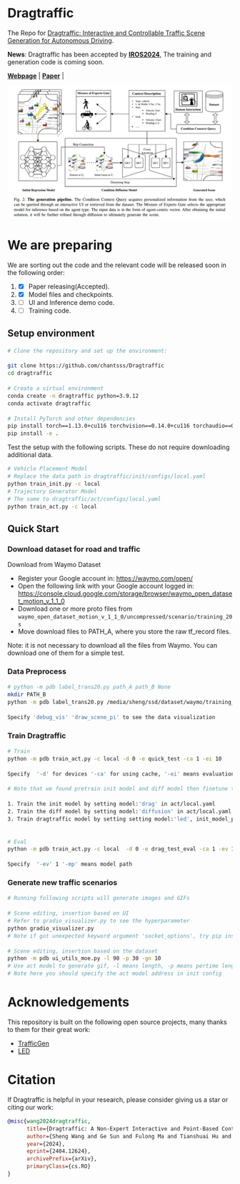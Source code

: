 # Dragtraffic
The Repo for [Dragtraffic: Interactive and Controllable Traffic Scene Generation for Autonomous Driving](https://chantsss.github.io/Dragtraffic/).

**News**: Dragtraffic has been accepted by [**IROS2024**](https://iros2024-abudhabi.org), The training and generation code is coming soon.

[**Webpage**](https://chantsss.github.io/Dragtraffic/) | 
[**Paper**](https://arxiv.org/abs/2404.12624) |

![](assets/overview.jpg)

# We are preparing
We are sorting out the code and the relevant code will be released soon in the following order:
1. - [x] Paper releasing(Accepted).
2. - [x] Model files and checkpoints. 
3. - [ ] UI and Inference demo code.
4. - [ ] Training code.

## Setup environment

```bash
# Clone the repository and set up the environment:

git clone https://github.com/chantsss/Dragtraffic
cd dragtraffic

# Create a virtual environment
conda create -n dragtraffic python=3.9.12
conda activate dragtraffic

# Install PyTorch and other dependencies
pip install torch==1.13.0+cu116 torchvision==0.14.0+cu116 torchaudio==0.13.0 --extra-index-url https://download.pytorch.org/whl/cu116 
pip install -e .
```

Test the setup with the following scripts. These do not require downloading additional data.


````bash
# Vehicle Placement Model
# Replace the data path in dragtraffic/init/configs/local.yaml
python train_init.py -c local
# Trajectory Generator Model
# The same to dragtraffic/act/configs/local.yaml
python train_act.py -c local 
````

## Quick Start

### Download dataset for road and traffic

Download from Waymo Dataset
- Register your Google account in: https://waymo.com/open/
- Open the following link with your Google account logged in: https://console.cloud.google.com/storage/browser/waymo_open_dataset_motion_v_1_1_0
- Download one or more proto files from `waymo_open_dataset_motion_v_1_1_0/uncompressed/scenario/training_20s`
- Move download files to PATH_A, where you store the raw tf_record files.

Note: it is not necessary to download all the files from Waymo. You can download one of them for a simple test.

### Data Preprocess
```bash
# python -m pdb label_trans20.py path_A path_B None
mkdir PATH_B
python -m pdb label_trans20.py /media/sheng/ssd/dataset/waymo/training_20s path_B None --debug_vis --draw_scene_pi 

Specify 'debug_vis' 'draw_scene_pi' to see the data visualization

```

### Train Dragtraffic
```bash
# Train
python -m pdb train_act.py -c local -d 0 -e quick_test -ca 1 -ei 10

Specify  '-d' for devices '-ca' for using cache, '-ei' means evaluation interval 

# Note that we found pretrain init model and diff model then finetune them together in led model.

1. Train the init model by setting model:'drag' in act/local.yaml
2. Train the diff model by setting model:'diffusion' in act/local.yaml
3. Train dragtraffic model by setting setting model:'led', init_model_path and diff_model_path obtained from step 1&2.


# Eval
python -m pdb train_act.py -c local  -d 0 -e drag_test_eval -ca 1 -ev 1 -mp MODEL_PATH

Specify  '-ev' 1 '-mp' means model path

```

### Generate new traffic scenarios

```bash
# Running following scripts will generate images and GIFs 

# Scene editing, insertion based on UI
# Refer to gradio_visualizer.py to see the hyperparameter
python gradio_visualizer.py
# Note if got unexpected keyword argument 'socket_options', try pip install --upgrade httpx httpcore

# Scene editing, insertion based on the dataset
python -m pdb ui_utils_moe.py -l 90 -p 30 -gn 10
# Use act model to generate gif, -l means length, -p means pertime length, -gn means generate nums 
# Note here you should specify the act model address in init config
```

# Acknowledgements
This repository is built on the following open source projects, many thanks to them for their great work:
- [TrafficGen](https://github.com/metadriverse/trafficgen)
- [LED](https://github.com/MediaBrain-SJTU/LED)

# Citation
If Dragtraffic is helpful in your research, please consider giving us a star or citing our work:

```bibtex
@misc{wang2024dragtraffic,
      title={Dragtraffic: A Non-Expert Interactive and Point-Based Controllable Traffic Scene Generation Framework}, 
      author={Sheng Wang and Ge Sun and Fulong Ma and Tianshuai Hu and Yongkang Song and Lei Zhu and Ming Liu},
      year={2024},
      eprint={2404.12624},
      archivePrefix={arXiv},
      primaryClass={cs.RO}
}
```

